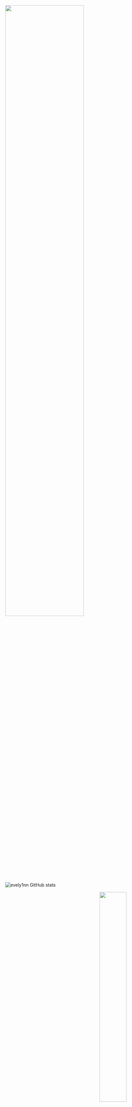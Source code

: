 
 <img width="70%" src= "https://readme-typing-svg.demolab.com?font=Fira+Code&pause=062e96&color=800000&background=FF6AAA00&vCenter=false&multiline=true&width=435&height=30&lines=evelynno💥">
 




![evely1nn GitHub stats](https://github-readme-stats.vercel.app/api/?username=evelynn&show_icons=false&title_color=800000&icon_color=79ff97&text_color=9f9f9f&bg_color=000)

<img width="41%" align="right" src="https://count.getloli.com/get/@:ravzasanchez?theme=rule34">


</div>
<br>
<div>






 

 <img width="100%" align="center" src="https://encrypted-tbn0.gstatic.com/images?q=tbn:ANd9GcTGBnsenBgze_PgeWxVZWwWK6wf1uxujToHGT0qQfEg-JZbfzPswwFboh1EMVdHy7v9HW0&usqp=CAU" alt="background">














